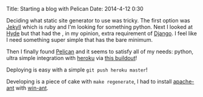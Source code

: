 Title: Starting a blog with Pelican
Date: 2014-4-12 0:30

Deciding what static site generator to use was tricky. The first option was [Jekyll](http://jekyllrb.com/) which is ruby
and I'm looking for something python. Next I looked at [Hyde](https://github.com/lakshmivyas/hyde) but that had the
, in my opinion, extra requirement of [Django](https://www.djangoproject.com/). I feel like I need something super simple
that has the bare minimum.

Then I finally found [Pelican](https://github.com/getpelican/pelican) and it seems to satisfy all of my needs: python, ultra simple integration with [heroku](http://heroku.com/) via [this buildout](https://github.com/getpelican/heroku-buildpack-pelican)!

Deploying is easy with a simple `git push heroku master`!

Developing is a piece of cake with `make regenerate`, I had to install [apache-ant](https://ant.apache.org/) with [win-ant](https://code.google.com/p/winant/).


